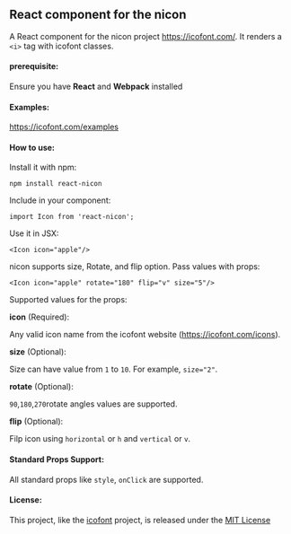 ## React component for the nicon

A React component for the nicon project <https://icofont.com/>. It renders a `<i>` tag with icofont classes.

#### prerequisite:

Ensure you have **React** and **Webpack** installed

#### Examples:

<https://icofont.com/examples>

#### How to use:

Install it with npm:

    npm install react-nicon

Include in your component:

    import Icon from 'react-nicon';

Use it in JSX:

    <Icon icon="apple"/>

nicon supports size, Rotate, and flip option. Pass values with props:

    <Icon icon="apple" rotate="180" flip="v" size="5"/>

Supported values for the props:

**icon** (Required):

Any valid icon name from the icofont website (<https://icofont.com/icons>).

**size** (Optional):

Size can have value from `1` to `10`. For example, `size="2"`.

**rotate** (Optional):

`90`,`180`,`270`rotate angles values are supported.

**flip** (Optional):

Filp icon using `horizontal` or `h` and `vertical` or `v`.

#### Standard Props Support:

All standard props like `style`, `onClick` are supported.

#### License:

This project, like the [icofont](https://icofont.com) project, is released under the [MIT License](https://opensource.org/licenses/MIT)
